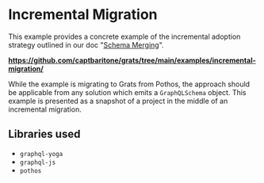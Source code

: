 # Incremental Migration

This example provides a concrete example of the incremental adoption strategy outlined in our doc "[Schema Merging](../05-guides/02-incremental-migration/01-schema-merging.md)".

**https://github.com/captbaritone/grats/tree/main/examples/incremental-migration/**

While the example is migrating to Grats from Pothos, the approach should be applicable from any solution which emits a `GraphQLSchema` object. This example is presented as a snapshot of a project in the middle of an incremental migration.

## Libraries used

- `graphql-yoga`
- `graphql-js`
- `pothos`
